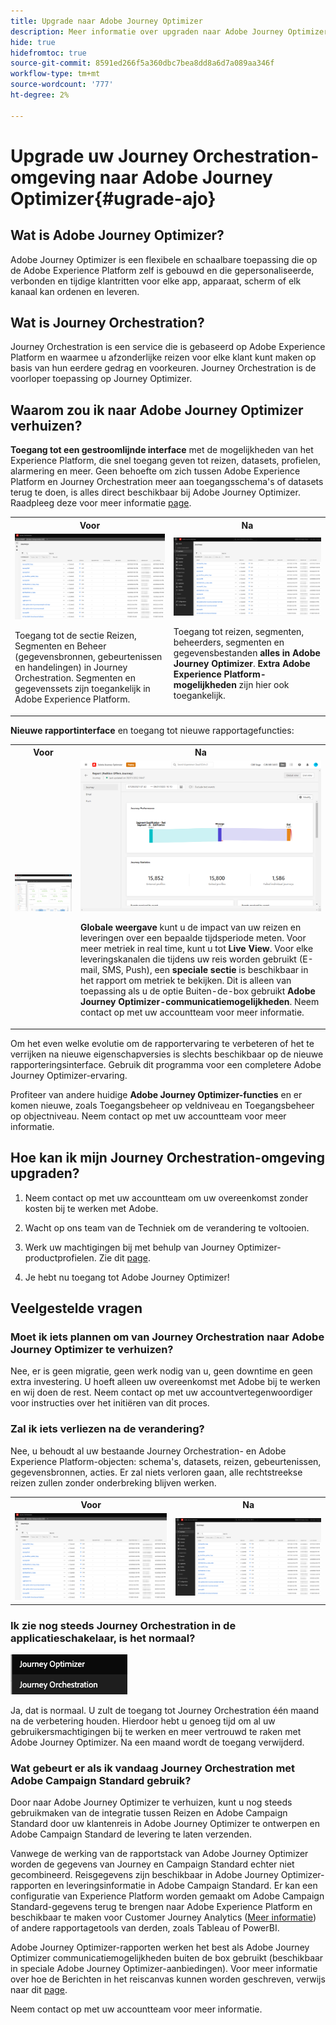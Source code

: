 ```yaml
---
title: Upgrade naar Adobe Journey Optimizer
description: Meer informatie over upgraden naar Adobe Journey Optimizer
hide: true
hidefromtoc: true
source-git-commit: 8591ed266f5a360dbc7bea8dd8a6d7a089aa346f
workflow-type: tm+mt
source-wordcount: '777'
ht-degree: 2%

---
```



# Upgrade uw Journey Orchestration-omgeving naar Adobe Journey Optimizer{#ugrade-ajo}

## Wat is Adobe Journey Optimizer?

Adobe Journey Optimizer is een flexibele en schaalbare toepassing die op de Adobe Experience Platform zelf is gebouwd en die gepersonaliseerde, verbonden en tijdige klantritten voor elke app, apparaat, scherm of elk kanaal kan ordenen en leveren. &#x200B;

## Wat is Journey Orchestration?

Journey Orchestration is een service die is gebaseerd op Adobe Experience Platform en waarmee u afzonderlijke reizen voor elke klant kunt maken op basis van hun eerdere gedrag en voorkeuren. Journey Orchestration is de voorloper toepassing op Journey Optimizer.

## Waarom zou ik naar Adobe Journey Optimizer verhuizen?

**Toegang tot een gestroomlijnde interface** met de mogelijkheden van het Experience Platform, die snel toegang geven tot reizen, datasets, profielen, alarmering en meer. Geen behoefte om zich tussen Adobe Experience Platform en Journey Orchestration meer aan toegangsschema&#39;s of datasets terug te doen, is alles direct beschikbaar bij Adobe Journey Optimizer. Raadpleeg deze voor meer informatie [page](https://experienceleague.adobe.com/docs/journey-optimizer/using/get-started/user-interface.html).

<table>
<tr>
<th>Voor</th>
<th>Na</th>
</tr>
<tr>
<td><img src="../assets/migration-ajo-1.png"><p>Toegang tot de sectie Reizen, Segmenten en Beheer (gegevensbronnen, gebeurtenissen en handelingen) in Journey Orchestration. Segmenten en gegevenssets zijn toegankelijk in Adobe Experience Platform. </p></td>
<td><img src="../assets/migration-ajo-2.png"><p>Toegang tot reizen, segmenten, beheerders, segmenten en gegevensbestanden <strong>alles in Adobe Journey Optimizer</strong>. <strong>Extra Adobe Experience Platform-mogelijkheden</strong> zijn hier ook toegankelijk.</p></td>
</tr>
</table>

**Nieuwe rapportinterface** en toegang tot nieuwe rapportagefuncties:

<table>
<tr>
<th>Voor</th>
<th>Na</th>
</tr>
<tr>
<td><img src="../assets/migration-ajo-5.png"></td>
<td><img src="../assets/migration-ajo-6.png"><p><strong>Globale weergave</strong> kunt u de impact van uw reizen en leveringen over een bepaalde tijdsperiode meten. Voor meer metriek in real time, kunt u tot <strong>Live View</strong>. Voor elke leveringskanalen die tijdens uw reis worden gebruikt (E-mail, SMS, Push), een <strong>speciale sectie</strong> is beschikbaar in het rapport om metriek te bekijken. Dit is alleen van toepassing als u de optie Buiten-de-box gebruikt <strong>Adobe Journey Optimizer-communicatiemogelijkheden</strong>. Neem contact op met uw accountteam voor meer informatie.</p></td>
</tr>
</table>

Om het even welke evolutie om de rapportervaring te verbeteren of het te verrijken na nieuwe eigenschapversies is slechts beschikbaar op de nieuwe rapporteringsinterface. Gebruik dit programma voor een completere Adobe Journey Optimizer-ervaring.

Profiteer van andere huidige **Adobe Journey Optimizer-functies** en er komen nieuwe, zoals Toegangsbeheer op veldniveau en Toegangsbeheer op objectniveau. Neem contact op met uw accountteam voor meer informatie.

## Hoe kan ik mijn Journey Orchestration-omgeving upgraden?

1. Neem contact op met uw accountteam om uw overeenkomst zonder kosten bij te werken met Adobe.

1. Wacht op ons team van de Techniek om de verandering te voltooien.

1. Werk uw machtigingen bij met behulp van Journey Optimizer-productprofielen. Zie dit [page](https://experienceleague.adobe.com/docs/journey-optimizer/using/administration/ootb-product-profiles.html?lang=nl).

1. Je hebt nu toegang tot Adobe Journey Optimizer!

## Veelgestelde vragen

### Moet ik iets plannen om van Journey Orchestration naar Adobe Journey Optimizer te verhuizen?

Nee, er is geen migratie, geen werk nodig van u, geen downtime en geen extra investering. U hoeft alleen uw overeenkomst met Adobe bij te werken en wij doen de rest. Neem contact op met uw accountvertegenwoordiger voor instructies over het initiëren van dit proces.

### Zal ik iets verliezen na de verandering?

Nee, u behoudt al uw bestaande Journey Orchestration- en Adobe Experience Platform-objecten: schema&#39;s, datasets, reizen, gebeurtenissen, gegevensbronnen, acties. Er zal niets verloren gaan, alle rechtstreekse reizen zullen zonder onderbreking blijven werken.

<table>
<tr>
<th>Voor</th>
<th>Na</th>
</tr>
<tr>
<td><img src="../assets/migration-ajo-7.png"></td>
<td><img src="../assets/migration-ajo-8.png"></td>
</tr>
</table>

### Ik zie nog steeds Journey Orchestration in de applicatieschakelaar, is het normaal?

![](../assets/migration-ajo-9.png)

Ja, dat is normaal. U zult de toegang tot Journey Orchestration één maand na de verbetering houden. Hierdoor hebt u genoeg tijd om al uw gebruikersmachtigingen bij te werken en meer vertrouwd te raken met Adobe Journey Optimizer. Na een maand wordt de toegang verwijderd.

### Wat gebeurt er als ik vandaag Journey Orchestration met Adobe Campaign Standard gebruik?

Door naar Adobe Journey Optimizer te verhuizen, kunt u nog steeds gebruikmaken van de integratie tussen Reizen en Adobe Campaign Standard door uw klantenreis in Adobe Journey Optimizer te ontwerpen en Adobe Campaign Standard de levering te laten verzenden.

Vanwege de werking van de rapportstack van Adobe Journey Optimizer worden de gegevens van Journey en Campaign Standard echter niet gecombineerd. Reisgegevens zijn beschikbaar in Adobe Journey Optimizer-rapporten en leveringsinformatie in Adobe Campaign Standard. Er kan een configuratie van Experience Platform worden gemaakt om Adobe Campaign Standard-gegevens terug te brengen naar Adobe Experience Platform en beschikbaar te maken voor Customer Journey Analytics ([Meer informatie](https://business.adobe.com/products/experience-platform/customer-journey-analytics.html)) of andere rapportagetools van derden, zoals Tableau of PowerBI.

Adobe Journey Optimizer-rapporten werken het best als Adobe Journey Optimizer communicatiemogelijkheden buiten de box gebruikt (beschikbaar in speciale Adobe Journey Optimizer-aanbiedingen). Voor meer informatie over hoe de Berichten in het reiscanvas kunnen worden geschreven, verwijs naar dit [page](https://experienceleague.adobe.com/docs/journey-optimizer/using/messages/messages-in-journeys.html).

Neem contact op met uw accountteam voor meer informatie.